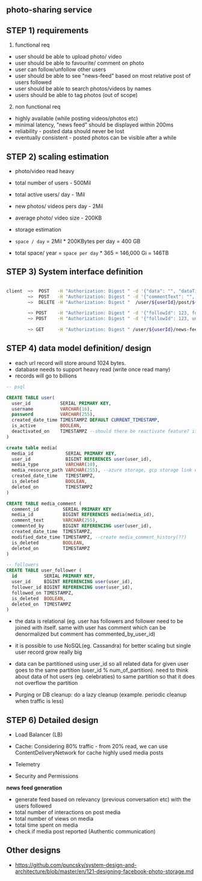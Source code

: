  photo-sharing service
--------------------------

STEP 1) requirements
---

1. functional req
- user should be able to upload photo/ video
- user should be able to favourite/ comment on photo
- user can follow/unfollow other users
- user should be able to see "news-feed" based on most relative post of users 
followed
- user should be able to search photos/videos by names
- users should be able to tag photos (out of scope)

2. non functional req
- highly available (while posting videos/photos etc)
- minimal latency, "news feed" should be displayed within 200ms
- reliability - posted data should never be lost
- eventually consistent - posted photos can be visible after a while

STEP 2) scaling estimation
----

- photo/video read heavy
- total number of users - 500Mil
- total active users/ day - 1Mil
- new photos/ videos pers day - 2Mil
- average photo/ video size - 200KB

- storage estimation
- `space / day` = 2Mil * 200KBytes per day = 400 GB
- total space/ year = `space per day` * 365 = 146,000 Gi = 146TB

STEP 3) System interface definition
--

```bash

client  ~>  POST   -H "Authorization: Digest " -d '{"data": "", "dataTitle": "", "dataType": "png"}' /user/${userId}/post
        ~>  POST   -H "Authorization: Digest " -d '{"commentText": "", "dateTime": "2020-06-20T00:00:00-0700[utz]"}' /user/${userId}/${mediaId}
        ~>  DELETE -H "Authorization: Digest "  /user/${userId}/post/${photoId}

        ~> POST    -H "Authorization: Digest " -d '{"followId": 123, followedDateTime: "yyyy-MM-ddThh:mm:ssZone"}'   /user/${userId}/follow
        ~> POST    -H "Authorization: Digest " -d '{"followId": 123, unfollowedDateTime: "yyyy-MM-ddThh:mm:ssZone"}' /user/${userId}/unfollow

        ~> GET     -H "Authorization: Digest " /user/${userId}/news-feed
```

STEP 4) data model definition/ design
-----------

- each url record will store around 1024 bytes.
- database needs to support heavy read (write once read many)
- records will go to billions

```sql
-- psql

CREATE TABLE user(
  user_id           SERIAL PRIMARY KEY,
  username          VARCHAR(16),
  password          VARCHAR(255),
  created_date_time TIMESTAMPZ DEFAULT CURRENT_TIMESTAMP,
  is_active         BOOLEAN,
  deactivated_on    TIMESTAMPZ --should there be reactivate feature? if so CREATE TABLE user_activity
)

create table media(
  media_id            SERIAL PRIMARY KEY,
  user_id             BIGINT REFERENCES user(user_id),
  media_type          VARCHAR(10),
  media_resource_path VARCHAR(255), --azure storage, gcp storage link etc
  created_date_time   TIMESTAMPZ,
  is_deleted          BOOLEAN,
  deleted_on          TIMESTAMPZ
)

CREATE TABLE media_comment (
  comment_id         SERIAL PRIMARY KEY
  media_id           BIGINT REFERENCES media(media_id),
  comment_text       VARCHAR(255),
  commented_by       BIGINT REFERENCING user(user_id),
  created_date_time  TIMESTAMPZ,
  modified_date_time TIMESTAMPZ, --create media_comment_history(??)
  is_deleted         BOOLEAN,
  deleted_on         TIMESTAMPZ
)

-- followers
CREATE TABLE user_follower (
  id          SERIAL PRIMARY KEY,
  user_id     BIGINT REFERENCING user(user_id),
  follower_id BIGINT REFERENCING user(user_id),
  followed_on TIMESTAMPZ,
  is_deleted  BOOLEAN,
  deleted_on  TIMESTAMPZ
)
```

- the data is relational (eg. user has followers and follower need to be joined with itself. same with user has comment
which can be denormalized but comment has commented_by_user_id)
- it is possible to use NoSQL(eg. Cassandra) for better scaling but single user record grow really big 
- data can be partitioned using user_id so all related data for given user goes to the same partition (user_id % num_of_partition). 
need to think about data of hot users (eg. celebraties) to same partition so that it does not overflow the partition

- Purging or DB cleanup: do a lazy cleanup (example. periodic cleanup when traffic is less)

STEP 6) Detailed design
--

- Load Balancer (LB)
- Cache: 
Considering 80% traffic - from 20% read, we can use ContentDeliveryNetwork for cache highly used media posts

- Telemetry
- Security and Permissions

**news feed generation**
- generate feed based on relevancy (previous conversation etc) with the users followed
- total number of interactions on post media
- total number of views on media
- total time spent on media
- check if media post reported (Authentic communication)


Other designs
-------------
- https://github.com/puncsky/system-design-and-architecture/blob/master/en/121-designing-facebook-photo-storage.md
